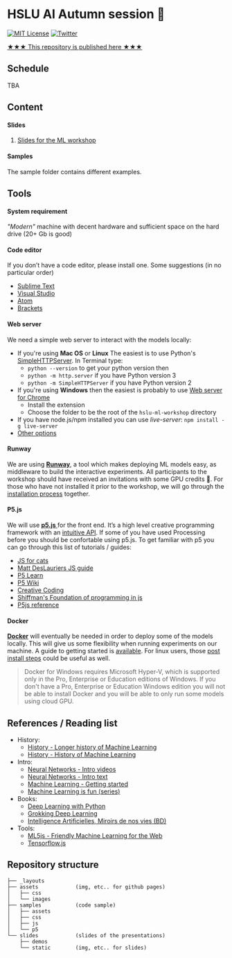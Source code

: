 # HSLU AI Autumn session :fallen_leaf:

[![MIT License](https://img.shields.io/badge/license-MIT-blue.svg)](http://opensource.org/licenses/MIT)
[![Twitter](https://img.shields.io/twitter/url/https/github.com/webslides/webslides.svg?style=social)](https://twitter.com/digideation)

[★★★ This repository is published here ★★★](https://digitalideation.github.io/hslu-ml-workshop-22/)


## Schedule

TBA


## Content

#### Slides
1. [Slides for the ML workshop](https://digitalideation.github.io/hslu-ml-workshop/slides/)

#### Samples
The sample folder contains different examples.


## Tools

#### System requirement
_"Modern"_ machine with decent hardware and sufficient space on the hard drive (20+ Gb is good)

#### Code editor
If you don’t have a code editor, please install one. Some suggestions (in no particular order)
- [Sublime Text](https://www.sublimetext.com)
- [Visual Studio](https://code.visualstudio.com)
- [Atom](https://atom.io)
- [Brackets](http://brackets.io/)

#### Web server
We need a simple web server to interact with the models locally:
- If you're using __Mac OS__ or __Linux__ The easiest is to use Python's [SimpleHTTPServer](https://github.com/lmccart/itp-creative-js/wiki/SimpleHTTPServer). In Terminal type:
  * ```python --version``` to get your python version then
  * ```python -m http.server``` if you have Python version 3
  * ```python -m SimpleHTTPServer``` if you have Python version 2
- If you're using __Windows__ then the easiest is probably to use [Web server for Chrome](https://chrome.google.com/webstore/detail/web-server-for-chrome/ofhbbkphhbklhfoeikjpcbhemlocgigb/)
  * Install the extension
  * Choose the folder to be the root of the `hslu-ml-workshop` directory 
- If you have node.js/npm installed you can use _live-server_: `npm install -g live-server`
- [Other options](https://github.com/processing/p5.js/wiki/Local-server)

#### Runway
We are using [__Runway__](https://runwayapp.ai), a tool which makes deploying ML models easy, as middleware to build the interactive experiments. All participants to the workshop should have received an invitations with some GPU credits :tada:. For those who have not installed it prior to the workshop, we will go through the [installation process](https://docs.runwayml.com/#/getting-started/installation) together.

#### P5.js
We will use [__p5.js__ ](https://p5js.org/) for the front end. It’s a high level creative programming framework with an [intuitive API](https://p5js.org/reference/). If some of you have used Processing before you should be confortable using p5.js. To get familiar with p5 you can go through this list of tutorials / guides:
- [JS for cats](http://jsforcats.com)
- [Matt DesLauriers JS guide](https://github.com/mattdesl/workshop-data-artwork#javascript-guides)
- [P5 Learn](https://p5js.org/learn/)
- [P5 Wiki](https://github.com/processing/p5.js/wiki/)
- [Creative Coding](https://creative-coding.decontextualize.com/)
- [Shiffman's Foundation of programming in js](https://www.youtube.com/playlist?list=PLRqwX-V7Uu6Zy51Q-x9tMWIv9cueOFTFA)
- [P5js reference](https://p5js.org/reference/)

#### Docker
[__Docker__](https://www.docker.com/) will eventually be needed in order to deploy some of the models locally. This will give us some flexibility when running experiments on our machine. A guide to getting started is [available](https://docs.runwayml.com/#/getting-started/installation?id=download-docker). For linux users, those [post install steps](https://docs.docker.com/install/linux/linux-postinstall/) could be useful as well.

> Docker for Windows requires Microsoft Hyper-V, which is supported only in the Pro, Enterprise or Education editions of Windows. If you don't have a Pro, Enterprise or Education Windows edition you will not be able to install Docker and you will be able to only run some models using cloud GPU.


## References / Reading list

* History:
  + [History - Longer history of Machine Learning](http://www.andreykurenkov.com/writing/ai/a-brief-history-of-neural-nets-and-deep-learning/)
  + [History - History of Machine Learning](https://cloud.withgoogle.com/build/data-analytics/explore-history-machine-learning/)
* Intro:
  + [Neural Networks - Intro videos](https://www.youtube.com/playlist?list=PLZHQObOWTQDNU6R1_67000Dx_ZCJB-3pi)
  + [Neural Networks - Intro text](https://ml4a.github.io/ml4a/neural_networks/)
  + [Machine Learning - Getting started](https://www.youtube.com/watch?v=I74ymkoNTnw)
  + [Machine Learning is fun (series)](https://medium.com/@ageitgey/machine-learning-is-fun-80ea3ec3c471)
* Books:
  + [Deep Learning with Python](https://www.manning.com/books/deep-learning-with-python)
  + [Grokking Deep Learning](https://www.manning.com/books/grokking-deep-learning)
  + [Intelligence Artificielles, Miroirs de nos vies (BD) ](http://www.sceneario.com/bande-dessinee/intelligences-artificielles/miroirs-de-nos-vies/29059.html)
* Tools:
  + [ML5js - Friendly Machine Learning for the Web](https://ml5js.org/)
  + [Tensorflow.js](https://www.tensorflow.org/js/)


## Repository structure

```
├── _layouts
├── assets            (img, etc.. for github pages)
│   ├── css
│   └── images
├── samples           (code sample)
│   ├── assets
│   ├── css
│   ├── js
│   └── p5
└── slides            (slides of the presentations)
    ├── demos
    └── static        (img, etc.. for slides)
```
